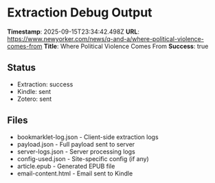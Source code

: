 # Extraction Debug Output

**Timestamp**: 2025-09-15T23:34:42.498Z
**URL**: https://www.newyorker.com/news/q-and-a/where-political-violence-comes-from
**Title**: Where Political Violence Comes From
**Success**: true

## Status
- Extraction: success
- Kindle: sent
- Zotero: sent

## Files
- bookmarklet-log.json - Client-side extraction logs
- payload.json - Full payload sent to server
- server-logs.json - Server processing logs
- config-used.json - Site-specific config (if any)
- article.epub - Generated EPUB file
- email-content.html - Email sent to Kindle
